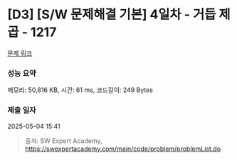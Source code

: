 # [D3] [S/W 문제해결 기본] 4일차 - 거듭 제곱 - 1217 

[문제 링크](https://swexpertacademy.com/main/code/problem/problemDetail.do?contestProbId=AV14dUIaAAUCFAYD) 

### 성능 요약

메모리: 50,816 KB, 시간: 61 ms, 코드길이: 249 Bytes

### 제출 일자

2025-05-04 15:41



> 출처: SW Expert Academy, https://swexpertacademy.com/main/code/problem/problemList.do